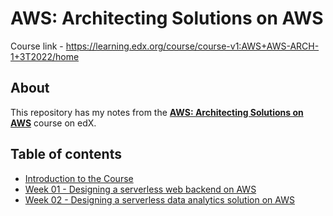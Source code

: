 # AWS: Architecting Solutions on AWS
Course link - https://learning.edx.org/course/course-v1:AWS+AWS-ARCH-1+3T2022/home

## About
This repository has my notes from the [__AWS: Architecting Solutions on AWS__](https://learning.edx.org/course/course-v1:AWS+AWS-ARCH-1+3T2022/home) course on edX.

## Table of contents
- [Introduction to the Course](./introduction-to-the-course.md)
- [Week 01 - Designing a serverless web backend on AWS](./week-01-designing-a-serverless-web-backend-on-aws.md)
- [Week 02 - Designing a serverless data analytics solution on AWS](./week-02-designing-a-serverless-data-analytics-solution-on-aws.md)